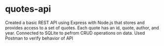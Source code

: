 # quotes-api
Created a basic REST API using Express with Node.js that stores and provides access to a set of quotes.
Each quote has an id, quote, author, and year.
Connected to SQLite to pefrom CRUD operations on data.
Used Postman to verify behavior of API

